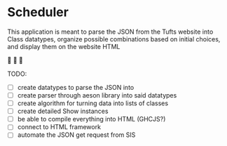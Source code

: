 # Scheduler
This application is meant to parse the JSON from the Tufts website
into Class datatypes, organize possible combinations based on initial choices,
and display them on the website HTML

:elephant: :elephant: :elephant:

TODO:
- [ ] create datatypes to parse the JSON into
- [ ] create parser through aeson library into said datatypes
- [ ] create algorithm for turning data into lists of classes
- [ ] create detailed Show instances
- [ ] be able to compile everything into HTML (GHCJS?)
- [ ] connect to HTML framework
- [ ] automate the JSON get request from SIS 
